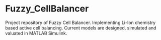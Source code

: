 # Fuzzy_CellBalancer
Project repository of Fuzzy Cell Balancer. Implementing Li-Ion chemistry based active cell balancing. Current models are designed, simulated and valuated in MATLAB Simulink. 
